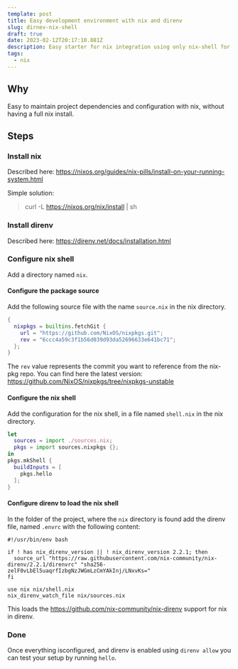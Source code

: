 ```yaml
---
template: post
title: Easy development environment with nix and direnv
slug: dirnev-nix-shell
draft: true
date: 2023-02-12T20:17:10.881Z
description: Easy starter for nix integration using only nix-shell for projects
tags:
  - nix
---
```

## Why

Easy to maintain project dependencies and configuration with nix, without having a full nix install. 

## Steps

### Install nix

Described here: <https://nixos.org/guides/nix-pills/install-on-your-running-system.html>

Simple solution:

> curl -L https://nixos.org/nix/install | sh

### Install direnv

Described here: <https://direnv.net/docs/installation.html>

### Configure nix shell

Add a directory named `nix`.

#### Configure the package source

Add the following source file with the name `source.nix` in the nix directory.

```nix
{
  nixpkgs = builtins.fetchGit {
    url = "https://github.com/NixOS/nixpkgs.git";
    rev = "6ccc4a59c3f1b56d039d93da52696633e641bc71";
  };
}
```
The `rev` value represents the commit you want to reference from the nix-pkg repo. 
You can find here the latest version: <https://github.com/NixOS/nixpkgs/tree/nixpkgs-unstable>

#### Configure the nix shell

Add the configuration for the nix shell, in a file named `shell.nix` in the nix directory.

```nix
let
  sources = import ./sources.nix;
  pkgs = import sources.nixpkgs {};
in
pkgs.mkShell {
  buildInputs = [
    pkgs.hello
  ];
}
```

#### Configure direnv to load the nix shell

In the folder of the project, where the `nix` directory is found add the direnv file, named `.envrc` with the following content:

```
#!/usr/bin/env bash

if ! has nix_direnv_version || ! nix_direnv_version 2.2.1; then
  source_url "https://raw.githubusercontent.com/nix-community/nix-direnv/2.2.1/direnvrc" "sha256-zelF0vLbEl5uaqrfIzbgNzJWGmLzCmYAkInj/LNxvKs="
fi

use nix nix/shell.nix
nix_direnv_watch_file nix/sources.nix
```

This loads the <https://github.com/nix-community/nix-direnv> support for nix in direnv.

### Done

Once everything isconfigured, and direnv is enabled using `direnv allow` you can test your setup by running `hello`.
